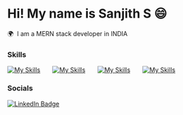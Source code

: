 Hi! My name is Sanjith S 😄
========================================================================================================================================

🌍  I am a MERN stack developer in INDIA
<br/>

### Skills

[![My Skills](https://skillicons.dev/icons?i=html,css)](https://skillicons.dev) &nbsp;&nbsp;&nbsp;&nbsp;&nbsp; [![My Skills](https://skillicons.dev/icons?i=js,ts)](https://skillicons.dev) &nbsp;&nbsp;&nbsp;&nbsp;&nbsp; [![My Skills](https://skillicons.dev/icons?i=react)](https://skillicons.dev) &nbsp;&nbsp;&nbsp;&nbsp;&nbsp; [![My Skills](https://skillicons.dev/icons?i=node)](https://skillicons.dev) 
<br/>

### Socials

<div id="badges">
  <a href="https://www.linkedin.com/in/sanjith-s-491b51291/">
    <img src="https://img.shields.io/badge/LinkedIn-blue?style=for-the-badge&logo=linkedin&logoColor=white" alt="LinkedIn Badge"/>
  </a>
</div>
